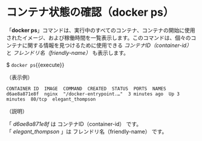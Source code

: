 # コンテナ状態の確認（docker ps）

「**docker ps**」コマンドは、実行中のすべてのコンテナ、コンテナの開始に使用されたイメージ、および稼働時間を一覧表示します。このコマンドは、個々のコンテナに関する情報を見つけるために使用できる *コンテナID（container-id）* と *フレンドリ名（friendly-name）* も表示します。  

$ `docker ps`{{execute}}  

（表示例）  

```text  
CONTAINER ID  IMAGE  COMMAND  CREATED  STATUS  PORTS  NAMES  
d6ae8a871e8f  nginx  "/docker-entrypoint.…"  3 minutes ago  Up 3 minutes  80/tcp  elegant_thompson
```  

（説明）  

「 *d6ae8a871e8f* は コンテナID（container-id） です。  
「 *elegant_thompson* 」は フレンドリ名（friendly-name） です。  
